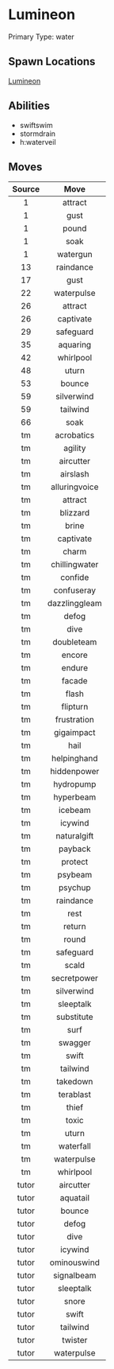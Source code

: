 # Lumineon  
Primary Type: water  
  
## Spawn Locations  
[Lumineon](/data/spawn_presets/lumineon.md)  
  
## Abilities  
  * swiftswim
  * stormdrain
  * h:waterveil
  
  
## Moves  
  
| Source | Move |  
|:---:|:---:|  
| 1 | attract |  
| 1 | gust |  
| 1 | pound |  
| 1 | soak |  
| 1 | watergun |  
| 13 | raindance |  
| 17 | gust |  
| 22 | waterpulse |  
| 26 | attract |  
| 26 | captivate |  
| 29 | safeguard |  
| 35 | aquaring |  
| 42 | whirlpool |  
| 48 | uturn |  
| 53 | bounce |  
| 59 | silverwind |  
| 59 | tailwind |  
| 66 | soak |  
| tm | acrobatics |  
| tm | agility |  
| tm | aircutter |  
| tm | airslash |  
| tm | alluringvoice |  
| tm | attract |  
| tm | blizzard |  
| tm | brine |  
| tm | captivate |  
| tm | charm |  
| tm | chillingwater |  
| tm | confide |  
| tm | confuseray |  
| tm | dazzlinggleam |  
| tm | defog |  
| tm | dive |  
| tm | doubleteam |  
| tm | encore |  
| tm | endure |  
| tm | facade |  
| tm | flash |  
| tm | flipturn |  
| tm | frustration |  
| tm | gigaimpact |  
| tm | hail |  
| tm | helpinghand |  
| tm | hiddenpower |  
| tm | hydropump |  
| tm | hyperbeam |  
| tm | icebeam |  
| tm | icywind |  
| tm | naturalgift |  
| tm | payback |  
| tm | protect |  
| tm | psybeam |  
| tm | psychup |  
| tm | raindance |  
| tm | rest |  
| tm | return |  
| tm | round |  
| tm | safeguard |  
| tm | scald |  
| tm | secretpower |  
| tm | silverwind |  
| tm | sleeptalk |  
| tm | substitute |  
| tm | surf |  
| tm | swagger |  
| tm | swift |  
| tm | tailwind |  
| tm | takedown |  
| tm | terablast |  
| tm | thief |  
| tm | toxic |  
| tm | uturn |  
| tm | waterfall |  
| tm | waterpulse |  
| tm | whirlpool |  
| tutor | aircutter |  
| tutor | aquatail |  
| tutor | bounce |  
| tutor | defog |  
| tutor | dive |  
| tutor | icywind |  
| tutor | ominouswind |  
| tutor | signalbeam |  
| tutor | sleeptalk |  
| tutor | snore |  
| tutor | swift |  
| tutor | tailwind |  
| tutor | twister |  
| tutor | waterpulse |  
  
